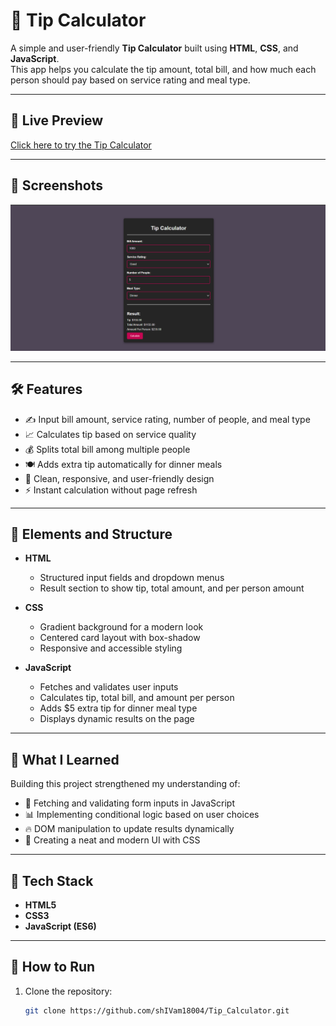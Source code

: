 # 💸 Tip Calculator

A simple and user-friendly **Tip Calculator** built using **HTML**, **CSS**, and **JavaScript**.  
This app helps you calculate the tip amount, total bill, and how much each person should pay based on service rating and meal type.

---

## 🚀 Live Preview

[Click here to try the Tip Calculator](https://shivam18004.github.io/Tip_Calculator/)

---

## 📸 Screenshots

![Tip Calculator Screenshot](https://github.com/shIVam18004/Tip_Calculator/blob/main/tip_calculator.png)

---

## 🛠️ Features

- ✍️ Input bill amount, service rating, number of people, and meal type
- 📈 Calculates tip based on service quality
- 💰 Splits total bill among multiple people
- 🍽️ Adds extra tip automatically for dinner meals
- 🎨 Clean, responsive, and user-friendly design
- ⚡ Instant calculation without page refresh

---

## 🧩 Elements and Structure

- **HTML**  
  - Structured input fields and dropdown menus
  - Result section to show tip, total amount, and per person amount

- **CSS**  
  - Gradient background for a modern look
  - Centered card layout with box-shadow
  - Responsive and accessible styling

- **JavaScript**  
  - Fetches and validates user inputs
  - Calculates tip, total bill, and amount per person
  - Adds $5 extra tip for dinner meal type
  - Displays dynamic results on the page

---

## 🧠 What I Learned

Building this project strengthened my understanding of:

- 🧩 Fetching and validating form inputs in JavaScript
- 📊 Implementing conditional logic based on user choices
- 🔥 DOM manipulation to update results dynamically
- 🎨 Creating a neat and modern UI with CSS

---

## 📂 Tech Stack

- **HTML5**
- **CSS3**
- **JavaScript (ES6)**

---

## 📁 How to Run

1. Clone the repository:
   ```bash
   git clone https://github.com/shIVam18004/Tip_Calculator.git
